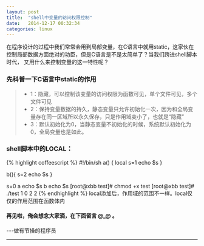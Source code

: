 ```yaml
---
layout: post
title:  "shell中变量的访问权限控制"
date:   2014-12-17 00:32:34
categories: linux
---
```


在程序设计的过程中我们常常会用到局部变量，在C语言中就用static，这家伙在控制局部数据方面绝对的功臣，但是C语言是不是太简单了？当我们跨进shell脚本时代，
又用什么来控制变量的这一特性呢？

### 先科普一下C语言中static的作用

>* 1：隐藏，可以控制该变量的访问权限为函数可见，单个文件可见，多个文件可见
>* 2：保持变量数据的持久，静态变量只允许初始化一次，因为和全局变量存在同一区域所以永久保存，只是作用域变小了，也就是“隐藏”
>* 3：默认初始化为0，当静态变量不初始化的时候，系统默认初始化为0，全局变量也是如此。

### shell脚本中的LOCAL：

{% highlight coffeescript %}
#!/bin/sh
a()
{
    local s=1
    echo $s
}

b(){
    s=2
    echo $s
}

s=0
a
echo $s
b
echo $s
[root@xbb test]# chmod +x test
[root@xbb test]# ./test
1
0
2
2
{% endhighlight %}
local添加后，作用域的范围不一样。local仅仅的作用范围在函数体内

#### 再见啦，俺会想念大家滴，在下面留言 @_@ 。

---做有节操的程序员

---
